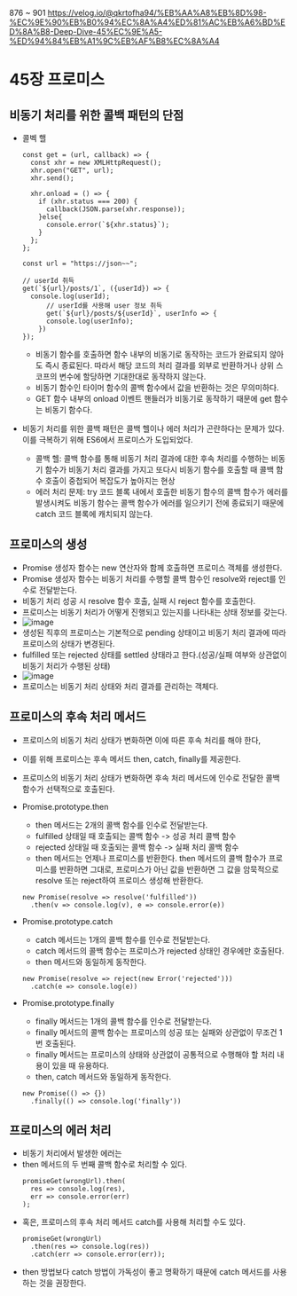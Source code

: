 876 ~ 901
https://velog.io/@qkrtofha94/%EB%AA%A8%EB%8D%98-%EC%9E%90%EB%B0%94%EC%8A%A4%ED%81%AC%EB%A6%BD%ED%8A%B8-Deep-Dive-45%EC%9E%A5-%ED%94%84%EB%A1%9C%EB%AF%B8%EC%8A%A4

45장 프로미스
===

비동기 처리를 위한 콜백 패턴의 단점
---
- 콜벡 핼
  ```
  const get = (url, callback) => {
    const xhr = new XMLHttpRequest();
    xhr.open("GET", url);
    xhr.send();
  
    xhr.onload = () => {
      if (xhr.status === 200) {
        callback(JSON.parse(xhr.response));
      }else{
        console.error(`${xhr.status}`);
      }
    };
  };
  
  const url = "https://json~~";
  
  // userId 취득
  get(`${url}/posts/1`, ({userId}) => {
  	console.log(userId);
    	// userId를 사용해 user 정보 취득
    	get(`${url}/posts/${userId}`, userInfo => {
      	console.log(userInfo);
      })
  });
  ```
  - 비동기 함수를 호출하면 함수 내부의 비동기로 동작하는 코드가 완료되지 않아도 즉시 종료된다. 따라서 해당 코드의 처리 결과를 외부로 반환하거나 상위 스코프의 변수에 할당하면 기대한대로 동작하지 않는다.
  - 비동기 함수인 타이머 함수의 콜백 함수에서 값을 반환하는 것은 무의미하다.
  - GET 함수 내부의 onload 이벤트 핸들러가 비동기로 동작하기 때문에 get 함수는 비동기 함수다.

- 비동기 처리를 위한 콜백 패턴은 콜백 헬이나 에러 처리가 곤란하다는 문제가 있다. 이를 극복하기 위해 ES6에서 프로미스가 도입되었다.
    - 콜백 헬: 콜백 함수를 통해 비동기 처리 결과에 대한 후속 처리를 수행하는 비동기 함수가 비동기 처리 결과를 가지고 또다시 비동기 함수를 호출할 때 콜백 함수 호출이 중첩되어 복잡도가 높아지는 현상
    - 에러 처리 문제: try 코드 블록 내에서 호출한 비동기 함수의 콜백 함수가 에러를 발생시켜도 비동기 함수는 콜백 함수가 에러를 일으키기 전에 종료되기 때문에 catch 코드 블록에 캐치되지 않는다.

프로미스의 생성
---
- Promise 생성자 함수는 new 연산자와 함께 호출하면 프로미스 객체를 생성한다.
- Promise 생성자 함수는 비동기 처리를 수행할 콜백 함수인 resolve와 reject를 인수로 전달받는다.
- 비동기 처리 성공 시 resolve 함수 호출, 실패 시 reject 함수를 호출한다.
- 프로미스는 비동기 처리가 어떻게 진행되고 있는지를 나타내는 상태 정보를 갖는다.
- ![image](https://github.com/user-attachments/assets/0cccc37e-9ba0-4670-ad6c-ae5eeaf0e22a)
- 생성된 직후의 프로미스는 기본적으로 pending 상태이고 비동기 처리 결과에 따라 프로미스의 상태가 변경된다.
- fulfilled 또는 rejected 상태를 settled 상태라고 한다.(성공/실패 여부와 상관없이 비동기 처리가 수행된 상태)
- ![image](https://github.com/user-attachments/assets/779662f5-f406-4b1d-86c7-d0db8b2a8b1a)
- 프로미스는 비동기 처리 상태와 처리 결과를 관리하는 객체다.

프로미스의 후속 처리 메서드
---
- 프로미스의 비동기 처리 상태가 변화하면 이에 따른 후속 처리를 해야 한다,
- 이를 위해 프로미스는 후속 메서드 then, catch, finally를 제공한다.
- 프로미스의 비동기 처리 상태가 변화하면 후속 처리 메서드에 인수로 전달한 콜백 함수가 선택적으로 호출된다.

- Promise.prototype.then
  - then 메서드는 2개의 콜백 함수를 인수로 전달받는다.
  - fulfilled 상태일 때 호출되는 콜백 함수 -> 성공 처리 콜백 함수
  - rejected 상태일 때 호출되는 콜백 함수 -> 실패 처리 콜백 함수
  - then 메서드는 언제나 프로미스를 반환한다. then 메서드의 콜백 함수가 프로미스를 반환하면 그대로, 프로미스가 아닌 값을 반환하면 그 값을 암묵적으로 resolve 또는 reject하여 프로미스 생성해 반환한다.
  ```
  new Promise(resolve => resolve('fulfilled'))
  	.then(v => console.log(v), e => console.error(e))
  ```
- Promise.prototype.catch
  - catch 메서드는 1개의 콜백 함수를 인수로 전달받는다.
  - catch 메서드의 콜백 함수는 프로미스가 rejected 상태인 경우에만 호출된다.
  - then 메서드와 동일하게 동작한다.
  ```
  new Promise(resolve => reject(new Error('rejected')))
  	.catch(e => console.log(e))
  ```
- Promise.prototype.finally
  - finally 메서드는 1개의 콜백 함수를 인수로 전달받는다.
  - finally 메서드의 콜백 함수는 프로미스의 성공 또는 실패와 상관없이 무조건 1번 호출된다.
  - finally 메서드는 프로미스의 상태와 상관없이 공통적으로 수행해야 할 처리 내용이 있을 때 유용하다.
  - then, catch 메서드와 동일하게 동작한다.
  ```
  new Promise(() => {})
  	.finally(() => console.log('finally'))
  ```

프로미스의 에러 처리
---
- 비동기 처리에서 발생한 에러는
- then 메서드의 두 번째 콜백 함수로 처리할 수 있다.
  ```
  promiseGet(wrongUrl).then(
    res => console.log(res),
    err => console.error(err)
  );
  ```
- 혹은, 프로미스의 후속 처리 메서드 catch를 사용해 처리할 수도 있다.
  ```
  promiseGet(wrongUrl)
    .then(res => console.log(res))
    .catch(err => console.error(err));
  ```
- then 방법보다 catch 방법이 가독성이 좋고 명확하기 때문에 catch 메서드를 사용하는 것을 권장한다.











